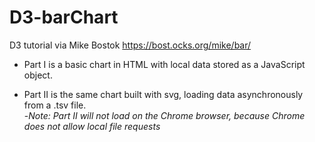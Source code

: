 # D3-barChart
D3 tutorial via Mike Bostok https://bost.ocks.org/mike/bar/

- Part I is a basic chart in HTML with local data stored as a JavaScript object.

- Part II is the same chart built with svg, loading data asynchronously from a .tsv file.  
  -*Note: Part II will not load on the Chrome browser, because Chrome does not allow local file requests*
